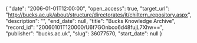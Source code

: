 {
  "date": "2006-01-01T12:00:00", 
  "open_access": true, 
  "target_url": "http://bucks.ac.uk/about/structure/directorates/it/chiltern_repository.aspx", 
  "description": "", 
  "end_date": null, 
  "title": "Bucks Knowledge Archive", 
  "record_id": "20060101T120000/U6f7GOnbco6d48fujL7Xhw==", 
  "publisher": "bucks.ac.uk", 
  "slug": 36077570, 
  "start_date": null
}

